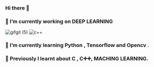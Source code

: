 ### Hi there 👋
### 🔭 I’m currently working on DEEP LEARNING
![gifgit (5)](https://user-images.githubusercontent.com/68476475/122043219-b9ef8e00-cdf8-11eb-8433-02005dbe7665.gif)
![c++](https://user-images.githubusercontent.com/68476475/114379340-52258880-9ba6-11eb-9ef5-5ce7152a1fb8.gif)





### 🌱 I’m currently learning Python , Tensorflow and Opencv . 
### 📙 Previously I learnt about C , C➕➕, MACHING LEARNING.
<!-- 👯 I’m looking to collaborate on ...
- 🤔 I’m looking for help with ...
- 💬 Ask me about ...
- 📫 How to reach me: ...
- 😄 Pronouns: ...
- ⚡ Fun fact: ...
-->
